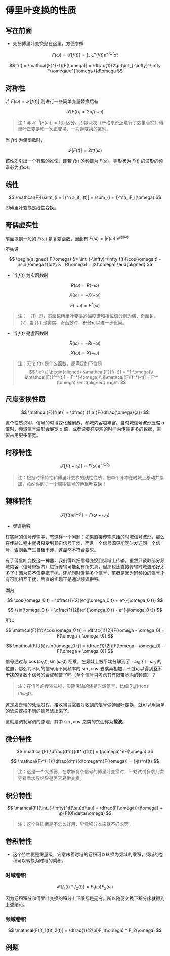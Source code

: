 # 傅里叶变换的性质

## 写在前面

* 先把傅里叶变换贴在这里，方便参照

$$
F(\omega) = \mathcal{F}[f(t)] = \int_{-\infty}^\infty f(t)e^{-j\omega t}dt
$$

$$
f(t) = \mathcal{F}^{-1}[F(\omega)] = \dfrac{1}{2\pi}\int_{-\infty}^\infty F(\omega)e^{j\omega t}d\omega
$$

## 对称性

若 $F(\omega) = \mathcal{F}[f(t)]$ 则进行一些简单变量替换后有

$$
\mathcal{F}[F(t)] = 2\pi f(-\omega)
$$

> 注：与 $\mathcal{F}^{-1}[F(\omega)] = f(t)$ 区分。即做两次（严格来说还进行了变量替换）傅里叶正变换和一次正变换、一次逆变换的区别。

当 $f(t)$ 为偶函数时，

$$
\mathcal{F}[F(t)] = 2\pi f(\omega)
$$

该性质引出一个有趣的推论，即若 $f(t)$ 的频谱为 $F(\omega)$，则形状为 $F(t)$ 的波形的频谱必为 $f(\omega)$。

## 线性

$$
\mathcal{F}[\sum_{i = 1}^n a_if_i(t)] = \sum_{i = 1}^na_iF_i(\omega)
$$

即傅里叶变换是线性变换。

## 奇偶虚实性

前面提到一般的 $F(\omega)$ 是复变函数，因此有 $F(\omega) = |F(\omega)|e^{j\phi(\omega)}$

不妨设

$$
\begin{aligned}
    F(\omega) &= \int_{-\infty}^\infty f(t)[\cos(\omega t) - j\sin(\omega t)]dt\\
    &= R(\omega) + jX(\omega)
\end{aligned}
$$

* 当 $f(t)$ 为实函数时

$$
R(\omega) = R(-\omega)
$$

$$
X(\omega) = -X(-\omega)
$$

$$
F(-\omega) = F^*(\omega)
$$

> 注：
> （1）即，实函数傅里叶变换的幅度谱和相位谱分别为偶、奇函数。
> （2）当 $f(t)$ 是实偶、奇函数时，积分可以进一步化简。

* 当 $f(t)$ 是虚函数时

$$
R(\omega) = -R(-\omega)
$$

$$
X(\omega) = X(-\omega)
$$

> 注：无论 $f(t)$ 是什么函数，都满足如下性质
> $$
\left\{
\begin{aligned}
    &\mathcal{F}[f(-t)] = F(-\omega)\\
    &\mathcal{F}[f^*(t)] = F^*(-\omega)\\
    &\mathcal{F}[f^*(-t)] = F^*(\omega)
\end{aligned}
\right.
$$

## 尺度变换性质

$$
\mathcal{F}[f(at)] = \dfrac{1}{|a|}F(\dfrac{\omega}{a})
$$

这个性质说明，信号的时域变化越剧烈，频域内容越丰富。当时域信号波形压缩 $a$ 倍时，频域信号波形会展宽 $a$ 倍，或者说要在更短的时间内传输更多的数据，需要占用更多带宽。

## 时移特性

$$
\mathcal{F}[f(t - t_0)] = F(\omega)e^{-j\omega t_0}
$$

> 注：根据时移特性和傅里叶变换的线性性质，把单个脉冲在时域上移动并累加，竟然得到了一个周期信号的傅里叶变换！

## 频移特性

$$
\mathcal{F}[f(t)e^{j\omega_0 t}] = F(\omega - \omega_0)
$$

* 频谱搬移

在实际的信号传输中，有这样一个问题：如果直接传输原始的时域信号波形，那么在传输过程中就极易受到其它信号干涉，而且一个信号源只能同时发送同一个信号，否则会产生自相干涉，这显然不符合要求。

有了傅里叶变换这一神器，我们得以把信号变换到频域上传输，虽然只截取部分频域内容（信号带宽内）进行传输可能会有所失真，但那也比直接传输时域波形好太多了！因为它不仅更抗干扰，还能同时传输多个信号，前者是因为同频段的信号才有可能相互干扰，后者的实现正是通过频谱搬移。

因为

$$
\cos(\omega_0 t) = \dfrac{1}{2}(e^{j\omega_0 t} + e^{-j\omega_0 t})
$$

$$
\sin(\omega_0 t) = \dfrac{1}{2j}(e^{j\omega_0 t} - e^{-j\omega_0 t})
$$

所以

$$
\mathcal{F}[f(t)\cos(\omega_0 t)] = \dfrac{1}{2}[F(\omega - \omega_0) + F(\omega + \omega_0)]
$$

$$
\mathcal{F}[f(t)\sin(\omega_0 t)] = \dfrac{1}{2j}[F(\omega - \omega_0) - F(\omega + \omega_0)]
$$

信号通过与 $\cos(\omega_0 t), \sin(\omega_0 t)$ 相乘，在频域上被平均分解到了 $+\omega_0$ 和 $-\omega_0$ 的位置，那么对不同的信号用不同频率的 $\sin, \cos$ 去乘再相加，不就可以得到**互不干扰的**复数个信号的合成频谱了吗（单个信号只考虑其有限带宽内的频谱）？

> 注：在信号的传输过程，实际传输的还是时域信号，比如 $\sum_n f(t)\cos(n\omega_0 t)$。

这是发送端的处理过程，接收端只需要对收到的信号做傅里叶变换，就可以用简单的滤波器把不同的信号滤出来了。

这就是调制解调的原理，其中 $\sin, \cos$ 之类的东西称为**载波**。

## 微分特性

$$
\mathcal{F}[\dfrac{d^n}{dt^n}f(t)] = (j\omega)^nF(\omega)
$$

$$
\mathcal{F}^{-1}[\dfrac{d^n}{d\omega^n}F(\omega)] = (-jt)^nf(t)
$$

> 注：这是一个大杀器，在求解复杂信号的傅里叶变换时，不妨试试多求几次导看看求导结果是否容易做变换。

## 积分特性

$$
\mathcal{F}[\int_{-\infty}^tf(\tau)d\tau] = \dfrac{F(\omega)}{j\omega} + \pi F(0)\delta(\omega)
$$

> 注：这个性质倒是不怎么好用，毕竟积分本来就不好求罢。

## 卷积特性

* 这个特性更是重量级，它意味着时域的卷积可以转换为频域的乘积，频域的卷积可以转换为时域的乘积。

### 时域卷积

$$
\mathcal{F}[f_1(t) * f_2(t)] = F_1(\omega)F_2(\omega)
$$

因为卷积积分和傅里叶变换的积分上下限都是无穷，所以随便交换下积分序就得到上述结论。

### 频域卷积

$$
\mathcal{F}[f_1(t)f_2(t)] = \dfrac{1}{2\pi}F_1(\omega) * F_2(\omega)
$$

## 例题

